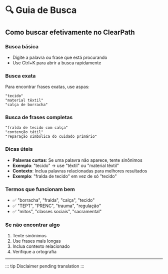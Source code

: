 ﻿# 🔍 Guia de Busca

## Como buscar efetivamente no ClearPath

### **Busca básica**
- Digite a palavra ou frase que está procurando
- Use Ctrl+K para abrir a busca rapidamente

### **Busca exata**
Para encontrar frases exatas, use aspas:
```
"tecido"
"material têxtil"
"calça de borracha"
```

### **Busca de frases completas**
```
"fralda de tecido com calça"
"contenção tátil"
"reparação simbólica do cuidado primário"
```

### **Dicas úteis**
- **Palavras curtas**: Se uma palavra não aparece, tente sinônimos
- **Exemplo**: "tecido" → use "têxtil" ou "material têxtil"
- **Contexto**: Inclua palavras relacionadas para melhores resultados
- **Exemplo**: "fralda de tecido" em vez de só "tecido"

### **Termos que funcionam bem**
- ✅ "borracha", "fralda", "calça", "tecido"
- ✅ "TEPT", "PRENC", "trauma", "regulação"
- ✅ "mitos", "classes sociais", "sacramental"

### **Se não encontrar algo**
1. Tente sinônimos
2. Use frases mais longas
3. Inclua contexto relacionado
4. Verifique a ortografia

---

::: tip
Disclaimer pending translation
:::

